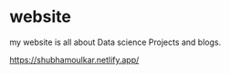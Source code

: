 # website
my website is all about Data science Projects and blogs.

https://shubhamoulkar.netlify.app/
